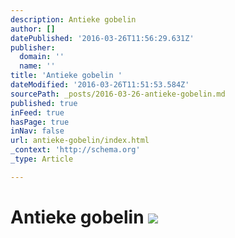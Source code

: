 ```yaml
---
description: Antieke gobelin
author: []
datePublished: '2016-03-26T11:56:29.631Z'
publisher:
  domain: ''
  name: ''
title: 'Antieke gobelin '
dateModified: '2016-03-26T11:51:53.584Z'
sourcePath: _posts/2016-03-26-antieke-gobelin.md
published: true
inFeed: true
hasPage: true
inNav: false
url: antieke-gobelin/index.html
_context: 'http://schema.org'
_type: Article

---
```

# Antieke gobelin ![](https://the-grid-user-content.s3-us-west-2.amazonaws.com/12cf2aa7-6ad0-4886-9bd5-1ebf0b467c3a.png)